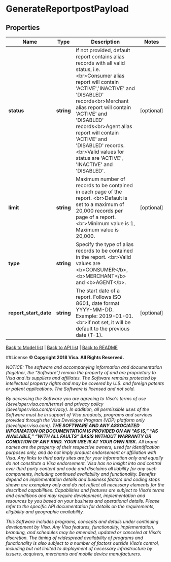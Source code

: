 # GenerateReportpostPayload

## Properties
Name | Type | Description | Notes
------------ | ------------- | ------------- | -------------
**status** | **string** | If not provided, default report contains alias records with all valid status, i.e. &lt;br&gt;Consumer alias report will contain &#39;ACTIVE&#39;,&#39;INACTIVE&#39; and &#39;DISABLED&#39; records&lt;br&gt;Merchant alias report will contain &#39;ACTIVE&#39; and &#39;DISABLED&#39; records&lt;br&gt;Agent alias report will contain &#39;ACTIVE&#39; and &#39;DISABLED&#39; records. &lt;br&gt;Valid values for status are &#39;ACTIVE&#39;, &#39;INACTIVE&#39; and &#39;DISABLED&#39;. | [optional] 
**limit** | **string** | Maximum number of records to be contained in each page of the report. &lt;br&gt;Default is set to a maximum of 20,000 records per page of a report. &lt;br&gt;Minimum value is 1, Maximum value is 20,000. | [optional] 
**type** | **string** | Specify the type of alias records to be contained in the report. &lt;br&gt;Valid values are &lt;b&gt;CONSUMER&lt;/b&gt;, &lt;b&gt;MERCHANT&lt;/b&gt; and &lt;b&gt;AGENT&lt;/b&gt;. | 
**report_start_date** | **string** | The start date of a report. Follows ISO 8601, date format YYYY-MM-DD. Example: 2019-01-01. &lt;br&gt;If not set, it will be default to the previous date (T-1). | [optional] 

[Back to Model list](../../README.md#documentation-for-models)   |   [Back to API list](../../README.md#documentation-for-api-endpoints)   |   [Back to README](../../README.md)



##License
**© Copyright 2018 Visa. All Rights Reserved.**

*NOTICE: The software and accompanying information and documentation (together, the “Software”) remain the property of
and are proprietary to Visa and its suppliers and affiliates. The Software remains protected by intellectual property
rights and may be covered by U.S. and foreign patents or patent applications. The Software is licensed and not sold.*

*By accessing the Software you are agreeing to Visa's terms of use (developer.visa.com/terms) and privacy policy (developer.visa.com/privacy).
In addition, all permissible uses of the Software must be in support of Visa products, programs and services provided
through the Visa Developer Program (VDP) platform only (developer.visa.com). **THE SOFTWARE AND ANY ASSOCIATED
INFORMATION OR DOCUMENTATION IS PROVIDED ON AN “AS IS,” “AS AVAILABLE,” “WITH ALL FAULTS” BASIS WITHOUT WARRANTY OR
CONDITION OF ANY KIND. YOUR USE IS AT YOUR OWN RISK.** All brand names are the property of their respective owners, used for identification purposes only, and do not imply
product endorsement or affiliation with Visa. Any links to third party sites are for your information only and equally
do not constitute a Visa endorsement. Visa has no insight into and control over third party content and code and disclaims
all liability for any such components, including continued availability and functionality. Benefits depend on implementation
details and business factors and coding steps shown are exemplary only and do not reflect all necessary elements for the
described capabilities. Capabilities and features are subject to Visa’s terms and conditions and may require development,
implementation and resources by you based on your business and operational details. Please refer to the specific
API documentation for details on the requirements, eligibility and geographic availability.*

*This Software includes programs, concepts and details under continuing development by Visa. Any Visa features,
functionality, implementation, branding, and schedules may be amended, updated or canceled at Visa’s discretion.
The timing of widespread availability of programs and functionality is also subject to a number of factors outside Visa’s control,
including but not limited to deployment of necessary infrastructure by issuers, acquirers, merchants and mobile device manufacturers.*